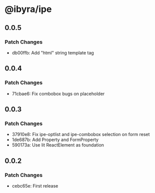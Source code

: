 # @ibyra/ipe

## 0.0.5

### Patch Changes

- db00ffb: Add "html" string template tag

## 0.0.4

### Patch Changes

- 71cbae6: Fix combobox bugs on placeholder

## 0.0.3

### Patch Changes

- 37910e8: Fix ipe-optlist and ipe-combobox selection on form reset
- 1de687b: Add Property and FormProperty
- 590173a: Use lit ReactElement as foundation

## 0.0.2

### Patch Changes

- cebc65e: First release
